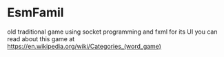 # EsmFamil
old traditional game using socket programming and fxml for its UI
you can read about this game at https://en.wikipedia.org/wiki/Categories_(word_game)
